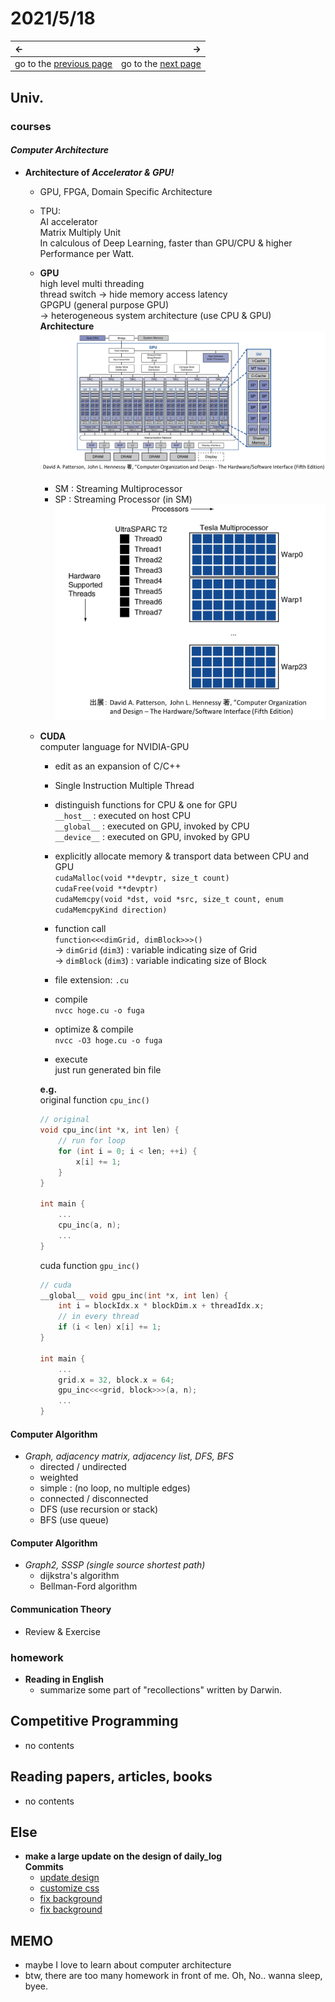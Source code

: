 # 2021/5/18
|←|→|
|:---|---:|
go to the [previous page](./17th.md) | go to the [next page](./19th.md)

## Univ.
### courses
#### *Computer Architecture*
- **Architecture of *Accelerator & GPU!***
    - GPU, FPGA, Domain Specific Architecture
    - TPU:  
        AI accelerator  
        Matrix Multiply Unit  
        In calculous of Deep Learning, faster than GPU/CPU & higher Performance per Watt.
    - **GPU**  
        high level multi threading  
        thread switch -> hide memory access latency  
        GPGPU (general purpose GPU)  
        -> heterogeneous system architecture (use CPU & GPU)  
        **Architecture**  
        ![GPU](./img_folder/GPU_architecture.png)  
        - SM : Streaming Multiprocessor  
        - SP : Streaming Processor (in SM)  
          ![SP](./img_folder/SP_architecture.png)  
    - **CUDA**  
        computer language for NVIDIA-GPU  
        - edit as an expansion of C/C++  
        - Single Instruction Multiple Thread  
        - distinguish functions for CPU & one for GPU  
        `__host__` : executed on host CPU  
        `__global__` : executed on GPU, invoked by CPU  
        `__device__` : executed on GPU, invoked by GPU  
        - explicitly allocate memory & transport data between CPU and GPU  
        `cudaMalloc(void **devptr, size_t count)`  
        `cudaFree(void **devptr)`  
        `cudaMemcpy(void *dst, void *src, size_t count, enum cudaMemcpyKind direction)`  
        - function call  
        `function<<<dimGrid, dimBlock>>>()`  
        -> `dimGrid` (`dim3`) : variable indicating size of Grid  
        -> `dimBlock` (`dim3`) : variable indicating size of Block  

        - file extension: `.cu`  
        - compile  
            `nvcc hoge.cu -o fuga`  
        - optimize & compile  
            `nvcc -O3 hoge.cu -o fuga`  
        - execute  
            just run generated bin file  

        **e.g.**  
        original function `cpu_inc()`  
        ``` C++
        // original
        void cpu_inc(int *x, int len) {
            // run for loop
            for (int i = 0; i < len; ++i) {
                x[i] += 1;
            }
        }

        int main {
            ...
            cpu_inc(a, n);
            ...
        }
        ```
        cuda function `gpu_inc()`  
        ``` C++
        // cuda
        __global__ void gpu_inc(int *x, int len) {
            int i = blockIdx.x * blockDim.x + threadIdx.x;
            // in every thread
            if (i < len) x[i] += 1;
        }

        int main {
            ...
            grid.x = 32, block.x = 64;
            gpu_inc<<<grid, block>>>(a, n);
            ...
        }
        ```

#### Computer Algorithm
- *Graph, adjacency matrix, adjacency list, DFS, BFS*
    - directed / undirected
    - weighted
    - simple : (no loop, no multiple edges)
    - connected / disconnected
    - DFS (use recursion or stack)
    - BFS (use queue)

#### Computer Algorithm
- *Graph2, SSSP (single source shortest path)*
    - dijkstra's algorithm
    - Bellman-Ford algorithm

#### Communication Theory
- Review & Exercise

### homework
- **Reading in English**
    - summarize some part of "recollections" written by Darwin.

## Competitive Programming
- no contents

## Reading papers, articles, books
- no contents

## Else
- **make a large update on the design of daily_log**  
    **Commits**  
    - [update design](https://github.com/OtsuKotsu/daily_log/commit/3916c8d42651080a365615b2e606829080768ed8)
    - [customize css](https://github.com/OtsuKotsu/daily_log/commit/102c2b1d108481e03d26407273202dac7e8f9977)
    - [fix background](https://github.com/OtsuKotsu/daily_log/commit/b6c11039201dfe7247897cedd367dd90f1692931)
    - [fix background](https://github.com/OtsuKotsu/daily_log/commit/f27d4de60fac5bd5de2faa4ac48bf4a963999ece)

## MEMO
- maybe I love to learn about computer architecture
- btw, there are too many homework in front of me. Oh, No.. wanna sleep, byee.
